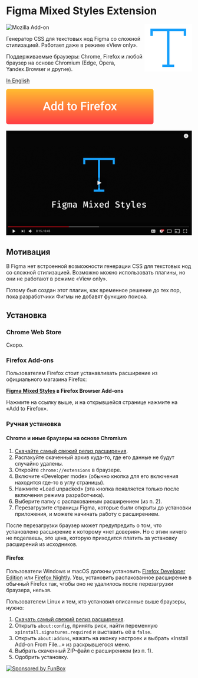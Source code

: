 # Figma Mixed Styles Extension

<img align="right"
     alt="Лого проекта: цветная иконка компонента"
     src="icon.svg"
     width="128"
     height="128">

[comment]: <> (![Chrome Web Store]&#40;https://img.shields.io/chrome-web-store/v/lfofpannpmmeeicgiiacjghmcfgnebbi?label=Chrome%20Web%20Store&#41; )
![Mozilla Add-on](https://img.shields.io/amo/v/figma-mixed-styles?label=Mozilla%20Add-ons)

Генератор CSS для текстовых нод Figma со сложной стилизацией. Работает даже в режиме «View only».

Поддерживаемые браузеры: Chrome, Firefox и любой браузер на основе Chromium (Edge, Opera, Yandex.Browser и другие).

[In English](./README.md)

[comment]: <> ([![Figma Search в Chrome Web Store]&#40;./add-to-chrome.svg&#41;]&#40;https://chrome.google.com/webstore/detail/figma-search/lfofpannpmmeeicgiiacjghmcfgnebbi&#41;)

[![Figma Mixed Styles в Mozilla Add-ons](./add-to-firefox.svg)](https://addons.mozilla.org/en-US/firefox/addon/figma-mixed-styles/)

[![Демо видео на Ютубе](./youtube-demo.png)](https://youtu.be/mDQfaYA5ltA)

## Мотивация

В Figma нет встроенной возможности генерации CSS для текстовых нод со сложной стилизацией. Возможно можно использовать 
плагины, но они не работают в режиме «View only». 

Потому был создан этот плагин, как временное решение до тех пор, пока разработчики Фигмы не добавят функцию поиска.

## Установка

### Chrome Web Store

Скоро.

[comment]: <> (Пользователям Chrome или иного браузера на основе Chromium &#40;Edge, Opera, Yandex.Browser, пр.&#41; стоит устанавливать )

[comment]: <> (расширение из официального магазина Chrome:)

[comment]: <> (**[Figma Search]&#40;https://chrome.google.com/webstore/detail/figma-search/lfofpannpmmeeicgiiacjghmcfgnebbi&#41; в Crome Web Store**)

[comment]: <> (Нажмите на ссылку выше, и на открывшейся странице нажмите на «Add to Chrome».)

### Firefox Add-ons

Пользователям Firefox стоит устанавливать расширение из официального магазина Firefox:

**[Figma Mixed Styles](https://addons.mozilla.org/en-US/firefox/addon/figma-mixed-styles/) в Firefox Browser Add-ons**

Нажмите на ссылку выше, и на открывшейся странице нажмите на «Add to Firefox».

### Ручная установка

#### Chrome и иные браузеры на основе Chromium

1. [Скачайте самый свежий релиз расширения](https://github.com/igoradamenko/figma-mixed-styles-extension/releases).
2. Распакуйте скаченный архив куда-то, где его данные не будут случайно удалены.
3. Откройте `chrome://extensions` в браузере.
4. Включите «Developer mode» (обычно кнопка для его включения находится где-то в углу страницы).
5. Нажмите «Load unpacked» (эта кнопка появляется только после включения режима разработчика).
6. Выберите папку с распакованным расширением (из п. 2).
7. Перезагрузите страницы Figma, которые были открыты до установки приложения, и можете начинать работу с расширением.

После перезагрузки браузер может предупредить о том, что установлено расширение к которому «нет доверия».
Но с этим ничего не поделаешь, это цена, которую приходится платить за установку расширений из исходников. 

#### Firefox

Пользователи Windows и macOS должны установить [Firefox Developer Edition](https://www.mozilla.org/ru/firefox/developer/)
или [Firefox Nightly](https://www.mozilla.org/ru/firefox/channel/desktop/#nightly). Увы, установить распакованное
расширение в обычный Firefox так, чтобы оно не удалилось после перезагрузки браузера, нельзя.

Пользователем Linux и тем, кто установил описанные выше браузеры, нужно:

1. [Скачать самый свежий релиз расширения](https://github.com/igoradamenko/figma-mixed-styles-extension/releases).
2. Открыть `about:config`, принять риск, найти переменную `xpinstall.signatures.required` и выставить её в `false`.
3. Открыть `about:addons`, нажать на иконку настроек и выбрать «Install Add-on From File...» из раскрывшегося меню.
4. Выбрать скаченный ZIP-файл с расширением (из п. 1).
5. Одобрить установку.


[![Sponsored by FunBox](https://funbox.ru/badges/sponsored_by_funbox_centered.svg)](https://funbox.ru)

